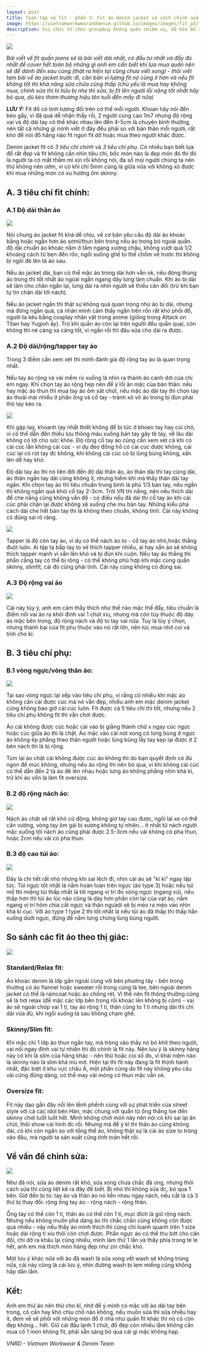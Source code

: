 ```yaml
---
layout: post
title: Toàn tập về fit - phần 3: Fit áo denim jacket và cách chỉnh sửa.
image: https://vietnamworkwearanddenim.github.io/images/images/fit_p3/fitao.jpg
description: Vui chơi tổ chức groupbuy không quên nhiệm vụ, đã hứa bổ sung những bài viết về mặt tư vấn kiến thức thời trang cho anh em thì phải có.
---
```


![](images/fit_p3/fitao.jpg)

*Bài viết về fit quần jeans sẽ là bài viết dài nhất, có đầu tư nhất và đầy đủ nhất để cover hết toàn bộ những gì anh em cần biết khi lựa mua quần nên sẽ để dành đến sau cùng (thật ra hiện tại cũng chưa viết xong) - thôi viết tạm bài về áo jacket trước đi, căn bản vì lượng fit nó cũng ít hơn và nếu fit không tốt thì khả năng sửa chữa cũng thấp (chủ yếu là mua hay không mua, chỉnh sửa thì hi hữu bị nhẹ thì sửa, bị fit lên người lỗi nặng tốt nhất hãy bỏ qua, dù kèo thơm thương hiệu tên tuổi đến mấy đi nữa)*

***LƯU Ý:*** Fit đồ có tính tương đối trên cơ thể mỗi người. Khoan hãy nói đến béo gầy, vì đã quá dễ nhận thấy rồi, 2 người cùng cao 1m7 nhưng độ rộng vai và độ dài tay có thể khác nhau lên đến 4-5cm là chuyện bình thường, nên tất cả những gì mình viết ở đây đều phải so với bản thân mỗi người, rất khó để nói đồ hãng nào fit ngon fit dở hoặc mua theo người khác được.

Denim jacket fit có *3 tiêu chí chính* và *3 tiêu chí phụ*. Có nhiều bạn biết lựa đồ rất đẹp và fit không cần nhìn tiêu chí, bốc món nào là đẹp món đó thì đó là người ta có mắt thẩm mĩ xịn rồi không nói, đa số mọi người chúng ta nên thử không nên ướm, vì có khi chỉ 5mm cũng là giữa vừa với không xỏ được khi mua những món có xu hướng ôm skinny.

## A. 3 tiêu chí fit chính:

### A.1 Độ dài thân áo

![](images/fit_p3/thanao.jpg)

Nói chung áo jacket fit khá dễ chịu, về cơ bản yêu cầu độ dài áo khoác bằng hoặc ngắn hơn áo sơmi/thun bên trong nếu áo trong bỏ ngoài quần. độ dài chuẩn áo khoác nằm ở tầm ngang xương chậu, không vượt quá 1/2 khoảng cách từ bẹn đến rốn, ngồi xuống ghế tư thế chồm về trước thì không bị ngồi đè lên tà áo sau.

Nếu áo jacket dài, bạn có thể mặc áo trong dài hơn vẫn ok, nếu đóng thùng áo trong thì tốt nhất áo ngoài ngắn ngang dây lưng làm chuẩn. Khi áo bị dài sẽ làm cho chân ngắn lại, lưng dài ra nhìn người sẽ thiếu cân đối (trừ khi bạn tự tin chân dài tới nách).

Nếu áo jacket ngắn thì thật sự không quá quan trọng như áo bị dài, nhưng mà đừng ngắn quá, cá nhân mình cảm thấy ngắn trên rốn rất khó phối đồ, người ta kêu bằng cosplay nhân vật trong anime (giống trong Attack on Titan hay Yugioh ấy). Trừ khi quần áo còn lại trên người đều quằn quại, còn không thì né càng xa càng tốt, vì ngắn rồi thì đâu sửa cho dài ra được.

### A.2 Độ dài/rộng/tapper tay áo

Trong 3 điểm cần xem xét thì mình đánh giá độ rộng tay áo là quan trọng nhất.

Nếu tay áo rộng và vải mềm rủ xuống là nhìn ra thành áo cánh dơi của chị em ngay. Khi chọn tay áo rộng hẹp nên để ý lối ăn mặc của bản thân: nếu hay mặc áo thun thì mua tay áo ôm sát chút, nếu mặc áo dài tay thì chọn tay áo thoải mái nhiều ở phần ống và cổ tay - tránh xỏ vô áo trong bị đùn phải thò tay kéo ra.

![](images/fit_p3/nachao.jpg)

Khi gập tay, khoanh tay nhất thiết không để bị tức ở khoeo tay hay cùi chỏ, vì có thể dẫn đến thiếu lưu thông máu xuống bàn tay gây tê tay, về lâu dài không có lợi cho sức khỏe. Độ rộng cổ tay áo cũng cần xem xét cả khi có cài cúc lẫn không cài cúc - ví dụ đeo đồng hồ có cài cúc được không, cài cúc lại có rút tay đc không, khi không cài cúc có bị lùng bùng không, xắn lên dễ hay khó.

Độ dài tay áo thì nó liên đới đến độ dài thân áo, áo thân dài thì tay cũng dài, áo thân ngắn tay dài cũng không ít, nhưng hiếm khi mà thấy thân dài tay ngắn. Khi chọn tay áo thì tiêu chuẩn trung bình là phủ 1/3 bàn tay, nếu ngắn thì không ngắn quá khỏi cổ tay 2-3cm. Trời VN thì nắng, nên nếu thích dài để che nắng cũng không vấn đề - có điều nếu đã dài thì cổ tay áo khi cài cúc phải chặn lại được không xệ xuống che mu bàn tay. Những kiểu phá cách dài che hết bàn tay thì là không theo chuẩn, không tính. Cái này không có đúng sai rõ ràng.

![](images/fit_p3/tayao.jpg)

Tapper là độ côn tay áo, ví dụ có thể nách áo to - cổ tay áo nhỏ,hoặc thẳng đuột luôn. Ai tập tạ bắp tay to sẽ thích tapper nhiều, ai hay xắn áo sẽ không thích tapper mạnh vì xắn lên khó và bị đùn khi cuộn. Nếu tay áo thẳng thì phần cẳng tay có thể bị rộng - có thể không phù hợp khi mặc cùng quần skinny, slimfit, cái đó cũng phải tính. Cái này cũng không có đúng sai.

### A.3 Độ rộng vai áo

![](images/fit_p3/vaiao.jpg)

Cái này tùy ý, anh em cảm thấy thích như thế nào mặc thế đấy, tiêu chuẩn là điểm nối vai áo ra khỏi đỉnh vai 1 chút xíu, nhưng mà còn tùy thuộc độ dày áo mặc bên trong, độ rộng nách và độ to tay vai nữa. Tuy là tùy ý chọn, nhưng thành bại của fit phụ thuộc vào nó rất lớn, nên lúc mua nhớ coi và tính cho kĩ.

## B. 3 tiêu chí phụ:

### B.1 vòng ngực/vòng thân áo:

![](images/fit_p3/thanao.jpg)

Tại sao vòng ngực lại xếp vào tiêu chí phụ, vì rằng có nhiều khi mặc áo không cần cài được cúc mà nó vẫn đẹp, nhiều anh em mặc denim jacket cũng không bao giờ cài cúc luôn. Fit được cả 5 tiêu chí thì tốt, nhưng nếu 2 tiêu chí phụ không fit thì vẫn chơi được.

Áo cài không được cúc hoặc cài vào bị giằng thành chữ x ngay cúc ngực hoặc cúc giữa áo thì là chật. Áo mặc vào cài nút xong có lùng bùng ở ngực áo không ép phẳng theo thân người hoặc lùng bùng lấy tay kẹp lại được ở 2 bên nách thì là bị rộng.

Túm lại áo chật cài không được cúc áo không thì do bạn quyết định có đủ ngon để múc không, nhưng nếu áo rộng thì nên bỏ qua, vì khi không cài cúc có thể dẫn đến 2 tà áo đè lên nhau hoặc lưng áo không phẳng nhìn khá kì, trừ khi áo vốn là làm fit oversize.

### B.2 độ rộng nách áo:

![](images/fit_p3/chat.jpg)

Nách áo chật sẽ rất khó cử động, không giơ tay cao được, ngồi lái xe có thể cấn vướng, vòng tay ôm gái bị sượng không tự nhiên... ít nhất từ nách người mặc xuống tới nách áo cũng phải được 2.5-3cm nếu vải không có pha thun, hoặc 2cm nếu vải có pha thun.

### B.3 độ cao túi áo:

![](images/fit_p3/tuiao.jpg)

Đây là chi tiết rất nhỏ nhưng khi sai lệch đi, nhìn cái áo sẽ "kì kì" ngay lập tức. Túi ngực tốt nhất là nằm hoàn toàn trên ngực (áo type 3) hoặc nếu túi mổ thì miệng túi thấp nhất là tới ngang vị trí đo vòng ngực (ngang vú), nếu thấp hơn thì túi áo lúc nào cũng là dày hơn phần còn lại của vạt áo, nằm ngang vị trí hõm chia cắt ngực và thân ngưaời sẽ bị méo ra méo vào nhìn khá kì cục. Với áo type 1 type 2 thì tốt nhất là nếu túi áo đã thấp thì thấp hẳn xuống dưới ngực, đừng để nằm lưng chừng lùng bùng người.

## So sánh các fit áo theo thị giác:

![](images/fit_p3/fitao.jpg)

### Standard/Relax fit:

Áo khoác denim là lớp gần ngoài cùng với bên phương tây - bên trong thường có áo flannel hoặc sweater rồi trong cùng là tee, bên ngoài denim jacket có thể là raincoat hoặc áo chống rét. Vì thế nên fit thông thường cũng sẽ là hơi relax (để mặc các lớp bên trong rồi khoác lên không bị cộm) - vai áo sẽ ngoài chóp vai 1 tí, tay áo rộng 1 tí, thân cũng to 1 tí nhưng dài thì chỉ dài vừa đủ, khi ngồi xuống tà sau không chạm ghế.

### Skinny/Slim fit:

Khi mặc chỉ 1 lớp áo thun ngắn tay, mà tròng vào thấy nó bó khít theo người, vai nối ngay đỉnh vai tự nhiên thì đó chính là fit này. Nên lưu ý là skinny hãng này có khi là slim của hãng khác - nên thử hoặc coi số đo, vì khái niệm nào là skinny nào là slim khá mù mờ. Hiện tại thì fit này đang là fit thịnh hành nhất, đặc biệt ở khu vực châu Á, một phần cũng do fit này không yêu cầu vải cứng đứng dáng, có thể may vải mỏng có thun mặc vẫn ok.

### Oversize fit:

Fit này dạo gần đây nổi lên lềnh phềnh cùng với sự phát triển của street style với cả các idol bên Hàn, mặc chung với quần từ ống thẳng loe đến skinny chơi tuốt luốt hết. Mình không chơi món này nên nói có khi sai lại ăn chửi, thôi show cái hình đc rồi. Nhưng mà để ý kĩ thì thân áo cũng không dài, có khi còn ngắn so với tổng thể áo, không thật sự là cái áo size to tròng vào đâu, mà người ta sản xuất cũng tính toán hết rồi.

## Về vấn đề chỉnh sửa:

![](images/fit_p3/suaao.jpg)

Như đã nói, sửa áo denim rất khó, sửa xong chưa chắc đã ưng, nhưng thôi cách sửa thì cũng liệt kê ra đây để biết. Bị nhỏ thì không sửa đc, bỏ qua 1 bên. Giờ đến bị to: tay áo và thân áo nó liền nhau ngay nách, nếu cắt là cả 3 thứ bị thay đổi: rộng ống tay áo - rộng nách - rộng thân.

Ống tay có thể côn 1 tí, thân áo có thể côn 1 tí, mục đích là giữ rộng nách. Nhưng nếu không muốn phá dáng áo thì chắc chắn cũng không côn được quá nhiều - vậy nếu thấy áo mình thích thì cũng chỉ loanh quanh trên 1 size hoặc dài rộng tí xíu thôi còn chơi được. Phần ngực áo có thể thu bớt cho cân đối, chỉ dỡ ra khâu lại cũng nhiều, mình làm thử 1 lần và thấy phía trong tè le hết, anh em mà thích món hàng đẹp như zin chắc khó.

Một lưu ý khác nữa với áo đã wash là sửa xong vết wash sẽ không trùng nữa, cái này cũng là cái lưu ý, nhìn đường wash bị lẹm miếng cũng không hấp dẫn lắm.

## Kết:

Anh em thử áo nên thử cho kĩ, nhớ để ý mình có mặc với áo dài tay bên trong, có cấn hay khó chịu chỗ nào không, nếu muốn sửa thì sửa nhiều hay ít, đem về sẽ phối với những món đồ ở nhà như quần fit khác thì nó có còn đẹp không... hết. Giữ cái đầu lạnh 1 chút, đồ đẹp còn nhiều lắm không cần mua cố 1 món không fit, phải sẵn sàng bỏ qua cái gì mặc không hạp.

*VNRD - Vietnam Workwear & Denim Team*
